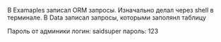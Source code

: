 В Examaples записал ORM запросы. Изначально делал через shell в терминале.
В Data записал запросы, которыми заполянл таблицу

Пароль от админики
логин: saidsuper
пароль: 123

